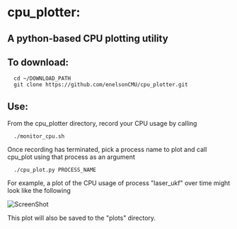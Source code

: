 # cpu_plotter:

## A python-based CPU plotting utility

## To download:

      cd ~/DOWNLOAD_PATH
      git clone https://github.com/enelsonCMU/cpu_plotter.git

## Use:

From the cpu_plotter directory, record your CPU usage by calling

      ./monitor_cpu.sh

Once recording has terminated, pick a process name to plot and call cpu_plot using that process as an argument

      ./cpu_plot.py PROCESS_NAME

For example, a plot of the CPU usage of process "laser_ukf" over time might look like the following

![ScreenShot](https://raw.github.com/enelsonCMU/cpu_plotter/master/plots/example.png)

This plot will also be saved to the "plots" directory.
